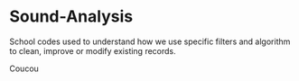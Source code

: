 # Sound-Analysis
School codes used to understand how we use specific filters and algorithm to clean, improve or modify existing records.

Coucou